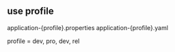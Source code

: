 ## use profile
application-{profile}.properties
application-{profile}.yaml

profile = dev, pro, dev, rel
